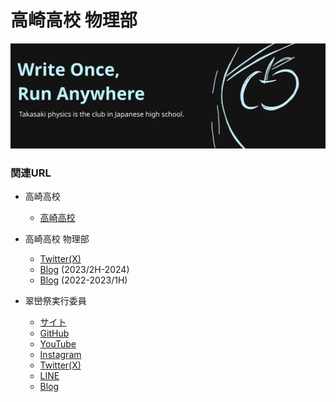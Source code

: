 # 高崎高校 物理部
[![Logo](/img/logo.png)](https://github.com/takasaki-physics)

### 関連URL
- 高崎高校
  - [高崎高校](https://takasaki-hs.gsn.ed.jp)

- 高崎高校 物理部
  - [Twitter(X)](https://twitter.com/takataka_robo)
  - [Blog](https://takasaki-physics.github.io) (2023/2H-2024)
  - [Blog](https://robocup-zunda.hatenablog.com) (2022-2023/1H)

- 翠巒祭実行委員
  - [サイト](https://suiranfes.blue)
  - [GitHub](https://github.com/suiranfes)
  - [YouTube](https://www.youtube.com/channel/UCJDsPPGj-ZmpGr1GJ3Qp6TQ)
  - [Instagram](https://www.instagram.com/suiranfes_tktk)
  - [Twitter(X)](https://twitter.com/suiranfes)
  - [LINE](http://nav.cx/hL3RAkF)
  - [Blog](https://suiranfes.github.io/blog.suiranfes.blue/)
